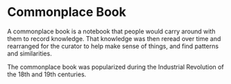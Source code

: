 # Commonplace Book

A commonplace book is a notebook that people would carry around with them to
record knowledge. That knowledge was then reread over time and rearranged for
the curator to help make sense of things, and find patterns and similarities. 

The commonplace book was popularized during the Industrial Revolution of the
18th and 19th centuries.
